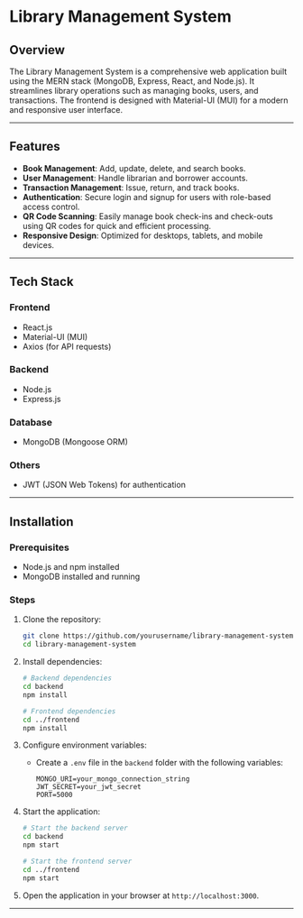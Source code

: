 # Library Management System

## Overview
The Library Management System is a comprehensive web application built using the MERN stack (MongoDB, Express, React, and Node.js). It streamlines library operations such as managing books, users, and transactions. The frontend is designed with Material-UI (MUI) for a modern and responsive user interface.

---

## Features
- **Book Management**: Add, update, delete, and search books.
- **User Management**: Handle librarian and borrower accounts.
- **Transaction Management**: Issue, return, and track books.
- **Authentication**: Secure login and signup for users with role-based access control.
- **QR Code Scanning**: Easily manage book check-ins and check-outs using QR codes for quick and efficient processing.
- **Responsive Design**: Optimized for desktops, tablets, and mobile devices.

---

## Tech Stack

### Frontend
- React.js
- Material-UI (MUI)
- Axios (for API requests)

### Backend
- Node.js
- Express.js

### Database
- MongoDB (Mongoose ORM)

### Others
- JWT (JSON Web Tokens) for authentication

---

## Installation

### Prerequisites
- Node.js and npm installed
- MongoDB installed and running

### Steps

1. Clone the repository:
   ```bash
   git clone https://github.com/yourusername/library-management-system.git
   cd library-management-system
   ```

2. Install dependencies:
   ```bash
   # Backend dependencies
   cd backend
   npm install

   # Frontend dependencies
   cd ../frontend
   npm install
   ```

3. Configure environment variables:
   - Create a `.env` file in the `backend` folder with the following variables:
     ```env
     MONGO_URI=your_mongo_connection_string
     JWT_SECRET=your_jwt_secret
     PORT=5000

     ```

4. Start the application:
   ```bash
   # Start the backend server
   cd backend
   npm start

   # Start the frontend server
   cd ../frontend
   npm start
   ```

5. Open the application in your browser at `http://localhost:3000`.

---



